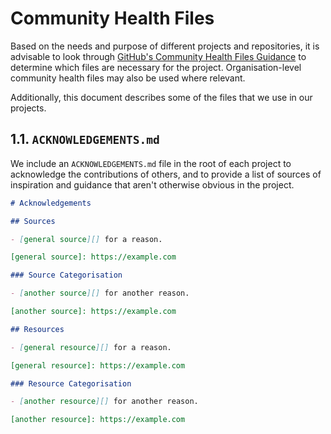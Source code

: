 # Community Health Files

Based on the needs and purpose of different projects and repositories, it is
advisable to look through [GitHub's Community Health Files
Guidance][gh-community-health] to determine which files are necessary for the
project. Organisation-level community health files may also be used where
relevant.

Additionally, this document describes some of the files that we use in our
projects.

[gh-community-health]:
  https://docs.github.com/en/communities/setting-up-your-project-for-healthy-contributions/creating-a-default-community-health-file

## 1.1. `ACKNOWLEDGEMENTS.md`

We include an `ACKNOWLEDGEMENTS.md` file in the root of each project to
acknowledge the contributions of others, and to provide a list of sources of
inspiration and guidance that aren't otherwise obvious in the project.

```markdown
# Acknowledgements

## Sources

- [general source][] for a reason.

[general source]: https://example.com

### Source Categorisation

- [another source][] for another reason.

[another source]: https://example.com

## Resources

- [general resource][] for a reason.

[general resource]: https://example.com

### Resource Categorisation

- [another resource][] for another reason.

[another resource]: https://example.com
```
